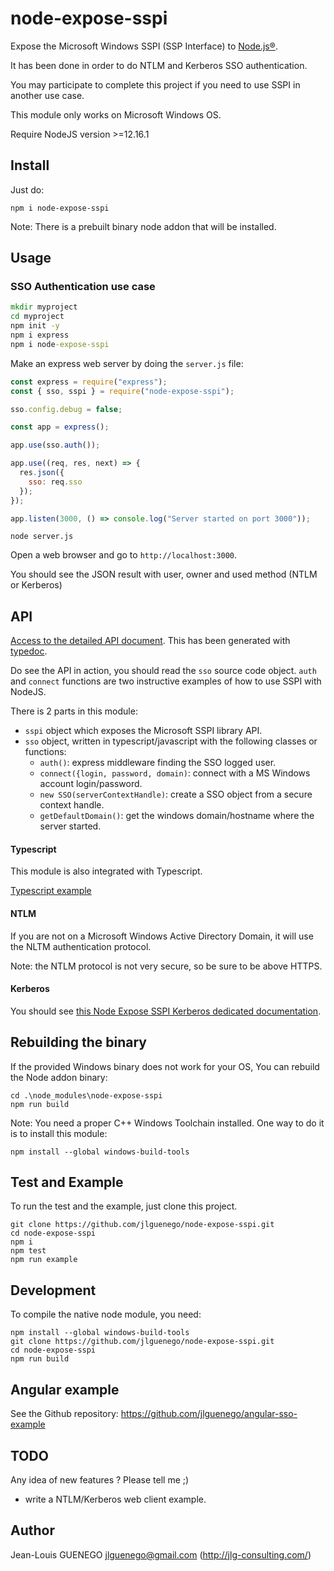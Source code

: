 # node-expose-sspi

Expose the Microsoft Windows SSPI (SSP Interface) to [Node.js®](https://nodejs.org/).

It has been done in order to do NTLM and Kerberos SSO authentication.

You may participate to complete this project if you need to use SSPI in another use case.

This module only works on Microsoft Windows OS.

Require NodeJS version >=12.16.1

## Install

Just do:

```
npm i node-expose-sspi
```

Note: There is a prebuilt binary node addon that will be installed.

## Usage

### SSO Authentication use case

```bat
mkdir myproject
cd myproject
npm init -y
npm i express
npm i node-expose-sspi
```

Make an express web server by doing the `server.js` file:

```js
const express = require("express");
const { sso, sspi } = require("node-expose-sspi");

sso.config.debug = false;

const app = express();

app.use(sso.auth());

app.use((req, res, next) => {
  res.json({
    sso: req.sso
  });
});

app.listen(3000, () => console.log("Server started on port 3000"));
```

```
node server.js
```

Open a web browser and go to `http://localhost:3000`.

You should see the JSON result with user, owner and used method (NTLM or Kerberos)

## API

[Access to the detailed API document](./doc/api/README.md). This has been generated with [typedoc](https://github.com/TypeStrong/typedoc).

Do see the API in action, you should read the `sso` source code object. `auth` and `connect` functions are two instructive examples of how to use SSPI with NodeJS.

There is 2 parts in this module:

- `sspi` object which exposes the Microsoft SSPI library API.
- `sso` object, written in typescript/javascript with the following classes or functions:
  - `auth()`: express middleware finding the SSO logged user.
  - `connect({login, password, domain)`: connect with a MS Windows account login/password.
  - `new SSO(serverContextHandle)`: create a SSO object from a secure context handle.
  - `getDefaultDomain()`: get the windows domain/hostname where the server started.

#### Typescript

This module is also integrated with Typescript.

[Typescript example](./doc/typescript.md)

#### NTLM

If you are not on a Microsoft Windows Active Directory Domain, it will use the NLTM authentication protocol.

Note: the NTLM protocol is not very secure, so be sure to be above HTTPS.

#### Kerberos

You should see [this Node Expose SSPI Kerberos dedicated documentation](./doc/Kerberos.md).


## Rebuilding the binary

If the provided Windows binary does not work for your OS,
You can rebuild the Node addon binary:

```
cd .\node_modules\node-expose-sspi
npm run build
```

Note: You need a proper C++ Windows Toolchain installed.
One way to do it is to install this module:

```
npm install --global windows-build-tools
```

## Test and Example

To run the test and the example, just clone this project.

```
git clone https://github.com/jlguenego/node-expose-sspi.git
cd node-expose-sspi
npm i
npm test
npm run example
```

## Development

To compile the native node module, you need:
```
npm install --global windows-build-tools
git clone https://github.com/jlguenego/node-expose-sspi.git
cd node-expose-sspi
npm run build
```

## Angular example

See the Github repository:
https://github.com/jlguenego/angular-sso-example


## TODO

Any idea of new features ? Please tell me ;)
- write a NTLM/Kerberos web client example.

## Author

Jean-Louis GUENEGO <jlguenego@gmail.com> (http://jlg-consulting.com/)

